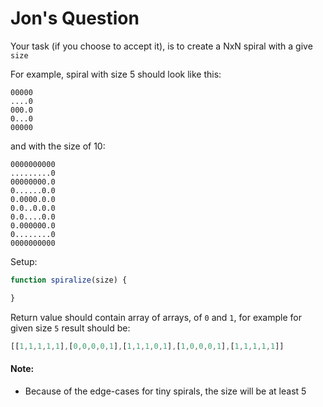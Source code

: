 # Jon's Question

Your task (if you choose to accept it), is to create a NxN spiral with a give `size`

For example, spiral with size 5 should look like this:
```
00000
....0
000.0
0...0
00000
```

and with the size of 10:
```
0000000000
.........0
00000000.0
0......0.0
0.0000.0.0
0.0..0.0.0
0.0....0.0
0.000000.0
0........0
0000000000
```

Setup:
```js
function spiralize(size) {

}
```

Return value should contain array of arrays, of `0` and `1`, for example for given size `5` result should be:
```js
[[1,1,1,1,1],[0,0,0,0,1],[1,1,1,0,1],[1,0,0,0,1],[1,1,1,1,1]]
```

#### Note:
- Because of the edge-cases for tiny spirals, the size will be at least 5
